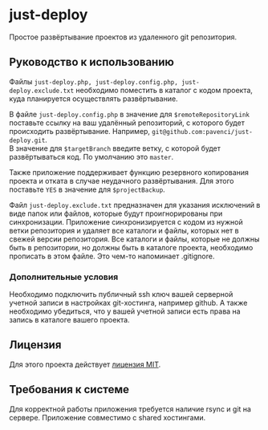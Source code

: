 # just-deploy
Простое развёртывание проектов из удаленного git репозитория.

## Руководство к использованию

Файлы ```just-deploy.php, just-deploy.config.php, just-deploy.exclude.txt``` необходимо поместить в каталог с кодом проекта, куда планируется осуществлять развёртывание.

В файле ```just-deploy.config.php``` в значение для ```$remoteRepositoryLink``` поставьте ссылку на ваш удалённый репозиторий, с которого будет происходить развёртывание. Например, ```git@github.com:pavenci/just-deploy.git```.  
В значение для ```$targetBranch``` введите ветку, с которой будет развёртываться код. По умолчанию это ```master```. 

Также приложение поддерживает функцию резервного копирования проекта и отката в случае неудачного развёртывания. Для этого поставьте ```YES``` в значение для ```$projectBackup```. 

Файл ```just-deploy.exclude.txt``` предназначен для указания исключений в виде папок или файлов, которые будут проигнорированы при синхронизации. Приложение синхронизируется с кодом из нужной ветки репозитория и удаляет все каталоги и файлы, которых нет в свежей версии репозитория. Все каталоги и файлы, которые не должны быть в репозитории, но должны быть в каталоге проекта, необходимо прописать в этом файле. Это чем-то напоминает .gitignore.

### Дополнительные условия

Необходимо подключить публичный ssh ключ вашей серверной учетной записи в настройках git-хостинга, например github. 
А также необходимо убедиться, что у вашей учетной записи есть права на запись в каталоге вашего проекта.

## Лицензия
Для этого проекта действует [лицензия MIT](https://opensource.org/licenses/MIT). 

## Требования к системе

Для корректной работы приложения требуется наличие rsync и git на сервере. Приложение совместимо с shared хостингами.

